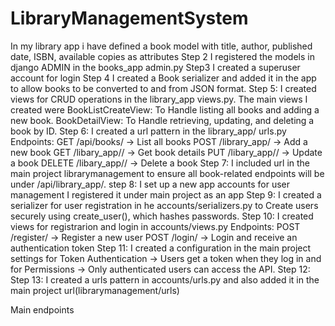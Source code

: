 # LibraryManagementSystem
In my library app i have defined a book model with title, author, published date, ISBN, available copies as attributes
Step 2
I registered the models in django ADMIN in the books_app admin.py
Step3
I created a superuser account for login
Step 4
I created a Book serializer and added it in the app to allow books to be converted to and from JSON format.
Step 5:
I created views for CRUD operations in the library_app views.py. The main views I created were
    BookListCreateView: To Handle listing all books and adding a new book.
    BookDetailView: To Handle retrieving, updating, and deleting a book by ID.
Step 6: 
I created a url pattern in the library_app/ urls.py
Endpoints:
GET /api/books/ → List all books
POST /library_app/ → Add a new book
GET /libary_app/<id>/ → Get book details
PUT /libary_app/<id>/ → Update a book
DELETE /libary_app/<id>/ → Delete a book
Step 7:
I included url in the main project librarymanagement to ensure all book-related endpoints will be under /api/library_app/.
step 8:
I set up a new app accounts for user management
I registered it under main project as an app
Step 9:
I created a serializer for user registration in he accounts/serializers.py to Create users securely using create_user(), which hashes passwords.
Step 10:
I created views for registrarion and login in accounts/views.py
Endpoints:
    POST /register/ → Register a new user
    POST /login/ → Login and receive an authentication token
Step 11:
I created a configuration in the main project settings for Token Authentication → Users get a token when they log in and for Permissions → Only authenticated users can access the API.
Step 12:
Step 13:
I created a urls pattern in accounts/urls.py and also added it in the main project url(librarymanagement/urls)

Main endpoints









